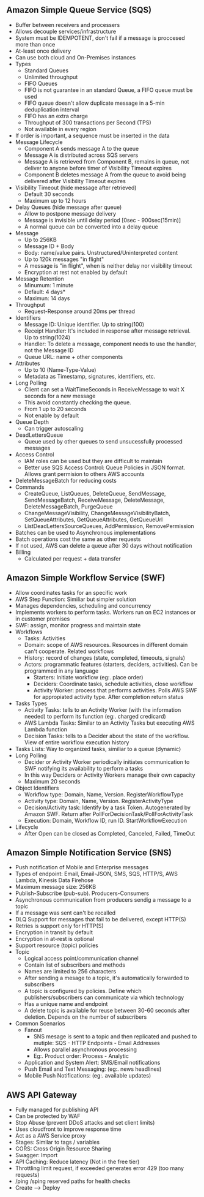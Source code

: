 ## Amazon Simple Queue Service (SQS)

* Buffer between receivers and processers
* Allows decouple services/infrastructure
* System must be IDEMPOTENT, don't fail if a message is proccesed more than once
* At-least once delivery
* Can use both cloud and On-Premises instances
* Types
  * Standard Queues
  * Unlimited throughput
  * FIFO Queues
  * FIFO is not guarantee in an standard Queue, a FIFO queue must be used
  * FIFO queue doesn't allow duplicate message in a 5-min deduplication interval
  * FIFO has an extra charge
  * Throughput of 300 transactions per Second (TPS)
  * Not available in every region
* If order is important, a sequence must be inserted in the data
* Message Lifecycle
  * Component A sends message A to the queue
  * Message A is distributed across SQS servers
  * Message A is retrieved from Component B, remains in queue, not deliver to anyone before timer of Visibility Timeout expires
  * Component B deletes message A from the queue to avoid being delivered after Visibility Timeout expires
* Visibility Timeout (hide message after retrieved)
  * Default 30 seconds
  * Maximum up to 12 hours
* Delay Queues (hide message after queue)
  * Allow to postpone message delivery
  * Message is invisible until delay period [0sec - 900sec(15min)]
  * A normal queue can be converted into a delay queue
* Message
  * Up to 256KB
  * Message ID + Body
  * Body: name/value pairs. Unstructured/Uninterpreted content
  * Up to 120k messages "in flight"
  * A message is "in flight", when is neither delay nor visibility timeout
  * Encryption at rest not enabled by default
* Message Retention
  * Minumum: 1 minute
  * Default: 4 days*
  * Maximun: 14 days
* Throughput
  * Request-Response around 20ms per thread
* Identifiers
  * Message ID: Unique identifier. Up to string(100)
  * Receipt Handler: It's included in response after message retrieval. Up to string(1024)
  * Handler: To delete a message, component needs to use the handler, not the Message ID
  * Queue URL: name + other components
* Attributes
  * Up to 10 (Name-Type-Value)
  * Metadata as Timestamp, signatures, identifiers, etc.
* Long Polling
  * Client can set a WaitTimeSeconds in ReceiveMessage to wait X seconds for a new message
  * This avoid constantly checking the queue.
  * From 1 up to 20 seconds
  * Not enable by default
* Queue Depth
  * Can trigger autoscaling
* DeadLettersQueue
  * Queue used by other queues to send unsucessfully processed messages
* Access Control
  * IAM roles can be used but they are difficult to maintain
  * Better use SQS Access Control: Queue Policies in JSON format. Allows grant permision to others AWS accounts
* DeleteMessageBatch for reducing costs
* Commands
  * CreateQueue, ListQueues, DeleteQueue, SendMessage, SendMessageBatch, ReceiveMessage, DeleteMessage, DeleteMessageBatch, PurgeQueue
  * ChangeMessageVisibility, ChangeMessageVisibilityBatch, SetQueueAttributes, GetQueueAttributes, GetQueueUrl
  * ListDeadLettersSourceQueues, AddPermission, RemovePermission
* Batches can be used to Asynchronous implementations
* Batch operations cost the same as other requests
* If not used, AWS can delete a queue after 30 days without notification
* Billing
  * Calculated per request + data transfer

## Amazon Simple Workflow Service (SWF)

* Allow coordinates tasks for an specific work
* AWS Step Function: Similiar but simpler solution
* Manages dependencies, scheduling and concurrency
* Implements workers to perform tasks. Workers run on EC2 instances or in customer premises
* SWF: assign, monitor progress and maintain state
* Workflows
  * Tasks: Activities
  * Domain: scope of AWS resources. Resources in different domain can't cooperate. Related workflows
  * History: record of changes (state, completed, timeouts, signals)
  * Actors: programmatic features (starters, deciders, activities). Can be programmed in any language
    * Starters: Initiate workflow (eg:. place order)
    * Deciders: Coordinate tasks, schedule activities, close workflow
    * Activity Worker: process that performs activities. Polls AWS SWF for appropiated activity type. After completion return status
* Tasks Types
  * Activity Tasks: tells to an Activity Worker (with the information needed) to perform its function (eg:. charged credicard)
  * AWS Lambda Tasks: Similar to an Activity Tasks but executing AWS Lambda function
  * Decision Tasks: tells to a Decider about the state of the workflow. View of entire workflow execution history
* Tasks Lists: Way to organized tasks, similiar to a queue (dynamic)
* Long Polling
  * Decider or Activity Worker periodically initiates communication to SWF notifying its availability to perform a tasks
  * In this way Deciders or Activity Workers manage their own capacity
  * Maximum 20 seconds
* Object Identifiers
  * Workflow type: Domain, Name, Version. RegisterWorkflowType
  * Activity type: Domain, Name, Version. RegisterActivityType
  * Decision/Activity task: Identify by a task Token. Autogenerated by Amazon SWF. Return after PollForDecisionTask/PollForActivityTask
  * Execution: Domain, Workflow ID, run ID. StartWorkflowExecution
* Lifecycle
  * After Open can be closed as Completed, Canceled, Failed, TimeOut

## Amazon Simple Notification Service (SNS)

* Push notification of Mobile and Enterprise messages
* Types of endpoint: Email, Email-JSON, SMS, SQS, HTTP/S, AWS Lambda, Kinesis Data Firehose
* Maximum message size: 256KB
* Publish-Subscribe (pub-sub). Producers-Consumers
* Asynchronous communication from producers sendig a message to a topic
* If a message was sent can't be recalled
* DLQ Support for messages that fail to be delivered, except HTTP(S)
* Retries is support only for HTTP(S)
* Encryption in transit by default
* Encryption in at-rest is optional
* Support resource (topic) policies
* Topic
  * Logical access point/communication channel
  * Contain list of subscribers and methods
  * Names are limited to 256 characters
  * After sending a mesage to a topic, it's automatically forwarded to subscribers
  * A topic is configured by policies. Define which publishers/subscribers can communicate via which technology
  * Has a unique name and endpoint
  * A delete topic is available for reuse between 30-60 seconds after deletion. Depends on the number of subscribers
* Common Scenarios
  * Fanout
    * SNS mesage is sent to a topic and then replicated and pushed to mutiple: SQS - HTTP Endpoints - Email Addresses
    * Allows parallel asynchronous processing
    * Eg:. Product order: Process - Analytic
  * Application and System Alert: SMS/Email notifications
  * Push Email and Text Messaging: (eg:. news headlines)
  * Mobile Push Notifications: (eg:. available updates)

## AWS API Gateway

* Fully managed for publishing API
* Can be protected by WAF
* Stop Abuse (prevent DDoS attacks and set client limits)
* Uses cloudfront to improve response time
* Act as a AWS Service proxy
* Stages: Similar to tags / variables
* CORS: Cross Origin Resource Sharing
* Swagger: Import
* API Caching: Reduce latency (Not in the free tier)
* Throttling limit request, if exceeded generates error 429 (too many requests)
* /ping /sping reserved paths for health checks
* Create --> Deploy